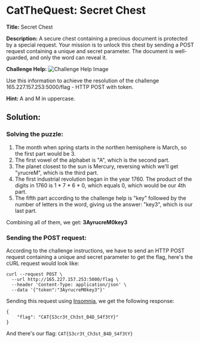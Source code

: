 # CatTheQuest: Secret Chest
**Title:** Secret Chest

**Description:** A secure chest containing a precious document is protected by a special request. Your mission is to unlock this chest by sending a POST request containing a unique and secret parameter. The document is well-guarded, and only the word can reveal it.

<b>Challenge Help:</b>
![Challenge Help Image]()

Use this information to achieve the resolution of the challenge
165.227.157.253:5000/flag - HTTP POST with token.

<b>Hint: </b>
A and M in uppercase.

## Solution:
### Solving the puzzle:
1. The month when spring starts in the northen hemisphere is March, so the first part would be 3. 
2. The first vowel of the alphabet is "A", which is the second part.
3. The planet closest to the sun is Mercury, reversing which we'll get "yrucreM", which is the third part.
4. The first industrial revolution began in the year 1760. The product of the digits in 1760 is 1 * 7 * 6 * 0, which equals 0, which would be our 4th part.
5. The fifth part according to the challenge help is "key" followed by the number of letters in the word, giving us the answer: "key3", which is our last part.

Combining all of them, we get: <b>3AyrucreM0key3</b>
### Sending the POST request:
According to the challenge instructions, we have to send an HTTP POST request containing a unique and secret parameter to get the flag, here's the cURL request would look like:
```
curl --request POST \
  --url http://165.227.157.253:5000/flag \
  --header 'Content-Type: application/json' \
  --data '{"token":"3AyrucreM0key3"}'
```
Sending this request using [Insomnia](https://docs.insomnia.rest/insomnia/get-started), we get the following response: 
```
{
	"flag": "CAT{S3cr3t_Ch3st_B4D_S4f3tY}"
}
```
And there's our flag: `CAT{S3cr3t_Ch3st_B4D_S4f3tY}`
